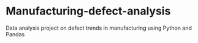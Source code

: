 # Manufacturing-defect-analysis
Data analysis project on defect trends in manufacturing using Python and Pandas
